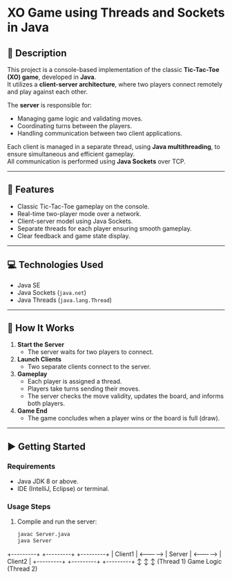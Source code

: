 # XO Game using Threads and Sockets in Java

## 📄 Description
This project is a console-based implementation of the classic **Tic-Tac-Toe (XO) game**, developed in **Java**.  
It utilizes a **client-server architecture**, where two players connect remotely and play against each other.

The **server** is responsible for:
- Managing game logic and validating moves.
- Coordinating turns between the players.
- Handling communication between two client applications.

Each client is managed in a separate thread, using **Java multithreading**, to ensure simultaneous and efficient gameplay.  
All communication is performed using **Java Sockets** over TCP.

---

## 🚀 Features
- Classic Tic-Tac-Toe gameplay on the console.
- Real-time two-player mode over a network.
- Client-server model using Java Sockets.
- Separate threads for each player ensuring smooth gameplay.
- Clear feedback and game state display.

---

## 💻 Technologies Used
- Java SE
- Java Sockets (`java.net`)
- Java Threads (`java.lang.Thread`)

---

## 🔧 How It Works
1. **Start the Server**
   - The server waits for two players to connect.
2. **Launch Clients**
   - Two separate clients connect to the server.
3. **Gameplay**
   - Each player is assigned a thread.
   - Players take turns sending their moves.
   - The server checks the move validity, updates the board, and informs both players.
4. **Game End**
   - The game concludes when a player wins or the board is full (draw).

---

## ▶ Getting Started

### Requirements
- Java JDK 8 or above.
- IDE (IntelliJ, Eclipse) or terminal.

### Usage Steps
1. Compile and run the server:
   ```bash
   javac Server.java
   java Server


+---------+         +---------+        +---------+
| Client1 | <-----> | Server  | <-----> | Client2 |
+---------+         +---------+        +---------+
      ↕                   ↕                   ↕
(Thread 1)          Game Logic          (Thread 2)


